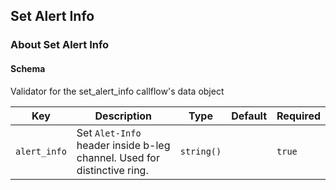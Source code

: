 ## Set Alert Info

### About Set Alert Info

#### Schema

Validator for the set_alert_info callflow's data object



Key | Description | Type | Default | Required
--- | ----------- | ---- | ------- | --------
`alert_info` | Set `Alet-Info` header inside b-leg channel. Used for distinctive ring. | `string()` |   | `true`



